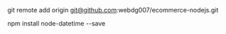 git remote add origin git@github.com:webdg007/ecommerce-nodejs.git

npm install node-datetime --save